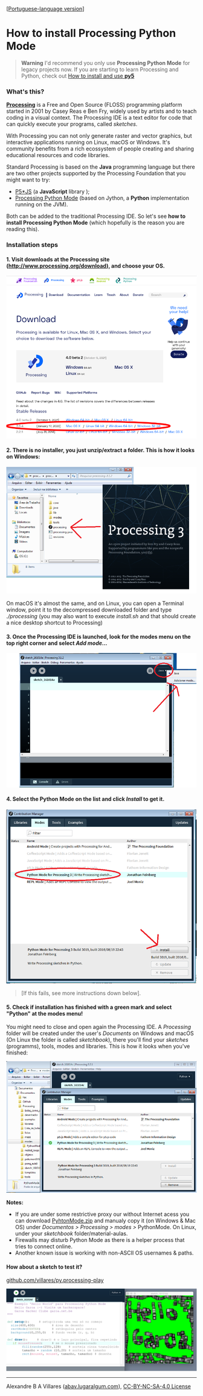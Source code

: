 [[Portuguese-language version](index.md)]

# How to install Processing Python Mode

> **Warning**
> I'd recommend you only use **Processing Python Mode** for legacy projects now.
> If you are starting to learn Processing and Python, check out [How to install and use **py5**](https://abav.lugaralgum.com/como-instalar-py5/index-EN.html)

### What's this?

[**Processing**](http://processing.org) is a Free and Open Source (FLOSS) programming platform started in 2001 by Casey Reas e Ben Fry, widely used by artists and to teach coding in a visual context. The Processing IDE is a text editor for code that can quickly execute your programs, called *sketches*.

With Processing you can not only generate raster and vector graphics, but interactive applications running on Linux, macOS or Windows. It's community benefits from a rich ecossystem of people creating and sharing educational resources and code libraries.

Standard Processing is based on the **Java** programming language but there are two other projects supported by the Processing Foundation that you might want to try:

-   [P5\*JS](https://p5js.org/) (a **JavaScript** library );
-   [Processing Python Mode](https://py.processing.org/) (based on Jython, a **Python** implementation running on the JVM).

Both can be added to the traditional Processing IDE. So let's see **how to install Processing Python Mode** (which hopefully is the reason you are reading this).

### Installation steps

#### 1. Visit downloads at the Processing site (<http://www.processing.org/download>), and choose your OS.

![step1](images/passo1.png)

#### 2. There is no installer, you just unzip/extract a folder. This is how it looks on Windows:

![step2](images/passo2.png)

On macOS it's almost the same, and on Linux, you can open a Terminal window, point it to the decompressed downloaded folder and type *./processing* (you may also want to execute *install.sh* and that should create a nice desktop shortcut to Processing)

#### 3. Once the Processing IDE is launched, look for the modes menu on the top right corner and select *Add mode…*

![step3](images/passo3.png)

#### 4. Select the Python Mode on the list and click *Install* to get it. 

![step4](images/passo4.png)
> \[If this fails, see more instructions down below].

#### 5. Check if installation has finished with a green mark and select "Python" at the modes menu!

You might need to close and open again the Processing IDE. A *Processing* folder will be created under the user's *Documents* on Windows and macOS (On Linux the folder is called *sketchbook*), there you'll find your *sketches* (programms), tools, modes and libraries. This is how it looks when you've finished:

![step5](images/passo5.png)

**Notes:**
- If you are under some restrictive proxy our without Internet acess you can download [PyhtonMode.zip](http://py.processing.org/3/PythonMode.zip) and manualy copy it (on Windows & Mac OS) under *Documentos &gt; Processing &gt; modes &gt;* PythonMode. On Linux, under your *sketchbook* folder/material-aulas. 
- Firewalls may disturb Python Mode as there is a helper process that tries to connect online. 
- Another known issue is working with non-ASCII OS usernames & paths.

#### How about a sketch to test it?

[github.com/villares/py.processing-play](https://github.com/villares/py.processing-play)

![hello garoa sketch](images/hellogaroa.png)

----

Alexandre B A Villares ([abav.lugaralgum.com](https://abav.lugaralgum.com)), [CC-BY-NC-SA-4.0 License](https://creativecommons.org/licenses/by-nc-sa/4.0/)
